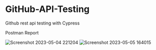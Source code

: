 # GitHub-API-Testing

Github rest api testing with Cypress 

Postman Report

![Screenshot 2023-05-04 221204](https://github.com/devendra684/MX-Player/assets/100137935/695cb23a-5a57-4aa5-b8bf-744b12900980)
![Screenshot 2023-05-05 164015](https://github.com/devendra684/MX-Player/assets/100137935/f5f0fa0f-6a07-4085-ade3-215d068f3c6c)
